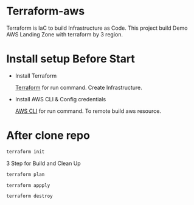 # Terraform-aws

Terraform is IaC to build Infrastructure as Code. This project build Demo AWS Landing Zone with terraform by 3 region.

# Install setup Before Start

- Install Terraform

  [Terraform](https://www.terraform.io/) for run command. Create Infrastructure.

- Install AWS CLI & Config credentials

  [AWS CLI](https://docs.aws.amazon.com/cli/latest/userguide/getting-started-install.html) for run command. To remote build aws resource.

# After clone repo

```bash
terraform init
```

3 Step for Build and Clean Up

```bash
terraform plan
```

```bash
terraform appply
```

```bash
terraform destroy
```
